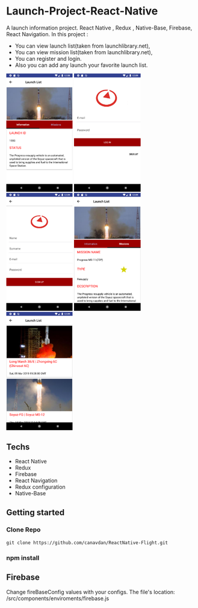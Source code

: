 # Launch-Project-React-Native
A launch information project. React Native , Redux , Native-Base, Firebase, React Navigation.
In this project :
- You can view launch list(taken from launchlibrary.net), 
- You can view mission list(taken from launchlibrary.net), 
- You can register and login.
- Also you can add any launch your favorite launch list. 

<img width="35%" src="https://github.com/canavdan/Launch-Project-React-Native/blob/master/pics/Screenshot_1559812106.png?raw=true"/>
<img width="35%" src="https://github.com/canavdan/Launch-Project-React-Native/blob/master/pics/Screenshot_1559812149.png?raw=true"/>
<img width="35%" src="https://github.com/canavdan/Launch-Project-React-Native/blob/master/pics/Screenshot_1559812152.png?raw=true"/>
<img width="35%" src="https://github.com/canavdan/Launch-Project-React-Native/blob/master/pics/Screenshot_1559812177.png?raw=true"/>
<img width="35%" src="https://github.com/canavdan/Launch-Project-React-Native/blob/master/pics/Screenshot_1559812186.png?raw=true"/>

## Techs

- React Native 
- Redux
- Firebase
- React Navigation 
- Redux configuration
- Native-Base

## Getting started

### Clone Repo

````
git clone https://github.com/canavdan/ReactNative-Flight.git
````

### npm install 



## Firebase

Change fireBaseConfig values with your configs.
The file's location: /src/components/enviroments/firebase.js
